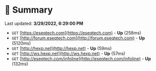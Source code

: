 # 📖 Summary
Last updated: **3/29/2022, 6:29:00 PM**

- `GET` [https://eseqtech.com](https://eseqtech.com) - **Up** (258ms)
- `GET` [http://forum.eseqtech.com](http://forum.eseqtech.com) - **Up** (5120ms)
- `GET` [http://hexp.net](http://hexp.net) - **Up** (59ms)
- `GET` [http://ws.hexp.net](http://ws.hexp.net) - **Up** (57ms)
- `GET` [http://eseqtech.com/infoline](http://eseqtech.com/infoline) - **Up** (132ms)
